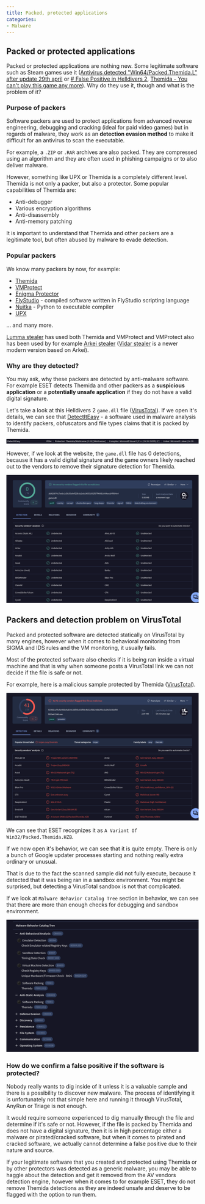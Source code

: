 ```yaml
---
title: Packed, protected applications
categories:
- Malware
---
```


## Packed or protected applications
Packed or protected applications are nothing new. Some legitimate software such as Steam games use it ([Antivirus detected "Win64/Packed.Themida.L" after update 29th april](https://steamcommunity.com/app/553850/discussions/2/4358997997661686219/) or [# False Positive in Helldivers 2](https://forum.eset.com/topic/40894-false-positive-in-helldivers-2/), [Themida - You can't play this game any more](https://steamcommunity.com/app/383120/discussions/0/1608274347724504289/)). Why do they use it, though and what is the problem of it?

### Purpose of packers
Software packers are used to protect applications from advanced reverse engineering, debugging and cracking (ideal for paid video games) but in regards of malware, they work as an **detection evasion method** to make it difficult for an antivirus to scan the executable.

For example, a  `.ZIP` or `.RAR` archives are also packed. They are compressed using an algorithm and they are often used in phishing campaigns or to also deliver malware. 

However, something like UPX or Themida is a completely different level. Themida is not only a packer, but also a protector. Some popular capabilities of Themida are:
- Anti-debugger
- Various encryption algorithms
- Anti-disassembly
- Anti-memory patching

It is important to understand that Themida and other packers are a legitimate tool, but often abused by malware to evade detection.

### Popular packers
We know many packers by now, for example:
- [Themida](https://www.oreans.com/Themida.php)
- [VMProtect](https://vmpsoft.com/)
- [Enigma Protector](https://enigmaprotector.com/)
- [FlyStudio](https://www.malwarebytes.com/blog/detections/trojan-malpack-flystudio) - compiled software written in FlyStudio scripting language
- [Nuitka](https://nuitka.net/) - Python to executable compiler
- [UPX](https://upx.github.io/)

... and many more.

[Lumma stealer](https://malpedia.caad.fkie.fraunhofer.de/details/win.lumma) has used both Themida and VMProtect and VMProtect also has been used by for example [Arkei stealer](https://malpedia.caad.fkie.fraunhofer.de/details/win.arkei_stealer) ([Vidar stealer](https://www.gdatasoftware.com/blog/2025/04/38169-vidar-stealer) is a newer modern version based on Arkei).

### Why are they detected?

You may ask, why these packers are detected by anti-malware software. For example ESET detects Themida and other packers as a **suspicious application** or a **potentially unsafe application** if they do not have a valid digital signature. 

Let's take a look at this Helldivers 2 `game.dll` file ([VirusTotal](https://www.virustotal.com/gui/file/ab920976c7aebc1d3c50a9ef23b3a2eda36551002f37f466b1664aecd4f684e4/details)). If we open it's details, we can see that [DetectItEasy](https://github.com/horsicq/Detect-It-Easy) - a software used in malware analysis to identify packers, obfuscators and file types claims that it is packed by Themida.

![VirusTotal scan #1](https://raw.githubusercontent.com/rifteyy/alembic-kit/refs/heads/master/img/protectors/virustotal.png)

However, if we look at the website, the `game.dll` file has 0 detections, because it has a valid digital signature and the game owners likely reached out to the vendors to remove their signature detection for Themida.

![VirusTotal Scan #2](https://github.com/rifteyy/alembic-kit/blob/master/img/protectors/virustotal2.png?raw=true)

## Packers and detection problem on VirusTotal
Packed and protected software are detected statically on VirusTotal by many engines, however when it comes to behavioral monitoring from SIGMA and IDS rules and the VM monitoring, it usually fails.

Most of the protected software also checks if it is being ran inside a virtual machine and that is why when someone posts a VirusTotal link we can not decide if the file is safe or not.

For example, here is a malicious sample protected by Themida ([VirusTotal](https://www.virustotal.com/gui/file/92366ca75c5e466e4ab34c2df2fca51f59c4b32cfbb24db255cda14d3c86ef59/detection)).

![virustotal3.png](https://github.com/rifteyy/alembic-kit/blob/master/img/protectors/virustotal3.png?raw=true)

We can see that ESET recognizes it as `A Variant Of Win32/Packed.Themida.HZB`. 

If we now open it's behavior, we can see that it is quite empty. There is only a bunch of Google updater processes starting and nothing really extra ordinary or unusual. 

That is due to the fact the scanned sample did not fully execute, because it detected that it was being ran in a sandbox environment. You might be surprised, but detecting a VirusTotal sandbox is not that complicated.

If we look at `Malware Behavior Catalog Tree` section in behavior, we can see that there are more than enough checks for debugging and sandbox environment.

![VirusTotal scan #4](https://github.com/rifteyy/alembic-kit/blob/master/img/protectors/virustotal4.png?raw=true)



### How do we confirm a false positive if the software is protected?
Nobody really wants to dig inside of it unless it is a valuable sample and there is a possibility to discover new malware. The process of identifying it is unfortunately not that simple here and running it through VirusTotal, AnyRun or Triage is not enough.

It would require someone experienced to dig manually through the file and determine if it's safe or not. However, if the file is packed by Themida and does not have a digital signature, then it is in high percentage either a malware or pirated/cracked software, but when it comes to pirated and cracked software, we actually cannot determine a false positive due to their nature and source.

If your legitimate software that you created and protected using Themida or by other protectors was detected as a generic malware, you may be able to haggle about the detection and get it removed from the AV vendors detection engine, however when it comes to for example ESET, they do not remove Themida detections as they are indeed unsafe and deserve to be flagged with the option to run them.

